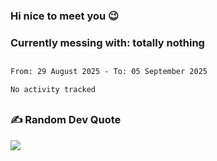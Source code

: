 ### Hi nice to meet you 😉 

### Currently messing with: totally nothing


 ##
 
<!--START_SECTION:waka-->

```txt
From: 29 August 2025 - To: 05 September 2025

No activity tracked
```

<!--END_SECTION:waka-->

##

### ✍️ Random Dev Quote
![](https://quotes-github-readme.vercel.app/api?type=horizontal&theme=dark)

##
